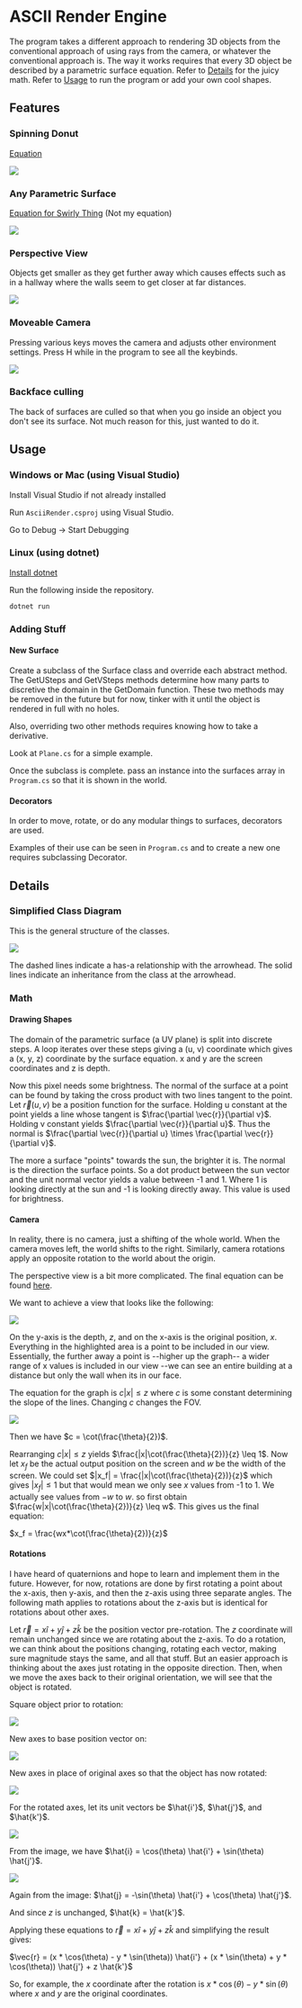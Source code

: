 # ASCII Render Engine

The program takes a different approach to rendering 3D objects from the conventional approach of using rays from the camera, or whatever the conventional approach is. The way it works requires that every 3D object be described by a parametric surface equation. Refer to [Details](#details) for the juicy math. Refer to [Usage](#usage) to run the program or add your own cool shapes.

## Features
### Spinning Donut
[Equation](https://www.desmos.com/3d/hlziur9zvc)

![](Photos/SpinningDonut.gif)

### Any Parametric Surface
[Equation for Swirly Thing](https://www.desmos.com/3d/x9zww0oxcp) (Not my equation)

![](Photos/VariousSurfaces.png)

### Perspective View
Objects get smaller as they get further away which causes effects such as in a hallway where the walls seem to get closer at far distances.

![](Photos/DonutAisle.png)

### Moveable Camera
Pressing various keys moves the camera and adjusts other environment settings. Press H while in the program to see all the keybinds.

![](Photos/MovingCamera.gif)

### Backface culling
The back of surfaces are culled so that when you go inside an object you don't see its surface. Not much reason for this, just wanted to do it.

## Usage
### Windows or Mac (using Visual Studio)
Install Visual Studio if not already installed

Run `AsciiRender.csproj` using Visual Studio.

Go to Debug -> Start Debugging

### Linux (using dotnet)
[Install dotnet](https://learn.microsoft.com/en-us/dotnet/core/install/linux)

Run the following inside the repository.
```
dotnet run
```

### Adding Stuff

#### New Surface
Create a subclass of the Surface class and override each abstract method. The GetUSteps and GetVSteps methods determine how many parts to discretive the domain in the GetDomain function. These two methods may be removed in the future but for now, tinker with it until the object is rendered in full with no holes.

Also, overriding two other methods requires knowing how to take a derivative.

Look at `Plane.cs` for a simple example.

Once the subclass is complete. pass an instance into the surfaces array in `Program.cs` so that it is shown in the world.

#### Decorators
In order to move, rotate, or do any modular things to surfaces, decorators are used.

Examples of their use can be seen in `Program.cs` and to create a new one requires subclassing Decorator.

## Details

### Simplified Class Diagram
This is the general structure of the classes.

![](Photos/ClassDiagram.png)

The dashed lines indicate a has-a relationship with the arrowhead. The solid lines indicate an inheritance from the class at the arrowhead.

### Math

#### Drawing Shapes

The domain of the parametric surface (a UV plane) is split into discrete steps. A loop iterates over these steps giving a (u, v) coordinate which gives a (x, y, z) coordinate by the surface equation. x and y are the screen coordinates and z is depth.

Now this pixel needs some brightness. The normal of the surface at a point can be found by taking the cross product with two lines tangent to the point. Let $\vec{r}(u, v)$ be a position function for the surface. Holding u constant at the point yields a line whose tangent is $\frac{\partial \vec{r}}{\partial v}$. Holding v constant yields $\frac{\partial \vec{r}}{\partial u}$. Thus the normal is $\frac{\partial \vec{r}}{\partial u} \times \frac{\partial \vec{r}}{\partial v}$.

The more a surface "points" towards the sun, the brighter it is. The normal is the direction the surface points. So a dot product between the sun vector and the unit normal vector yields a value between -1 and 1. Where 1 is looking directly at the sun and -1 is looking directly away. This value is used for brightness.

#### Camera

In reality, there is no camera, just a shifting of the whole world. When the camera moves left, the world shifts to the right. Similarly, camera rotations apply an opposite rotation to the world about the origin.

The perspective view is a bit more complicated. The final equation can be found [here](https://www.desmos.com/geometry/rupqiij9no).

We want to achieve a view that looks like the following:

![](Photos/FOVGraph.png)

On the y-axis is the depth, $z$, and on the x-axis is the original position, $x$. Everything in the highlighted area is a point to be included in our view. Essentially, the further away a point is --higher up the graph-- a wider range of x values is included in our view --we can see an entire building at a distance but only the wall when its in our face.

The equation for the graph is $c|x| \leq z$ where $c$ is some constant determining the slope of the lines. Changing $c$ changes the FOV.

![](Photos/BeautifulDrawing.png)

Then we have $c = \cot(\frac{\theta}{2})$.

Rearranging $c|x| \leq z$ yields $\frac{|x|\cot(\frac{\theta}{2})}{z} \leq 1$. Now let $x_f$ be the actual output position on the screen and $w$ be the width of the screen. We could set $|x_f| = \frac{|x|\cot(\frac{\theta}{2})}{z}$ which gives $|x_f| \leq 1$ but that would mean we only see $x$ values from -1 to 1. We actually see values from $-w$ to $w$. so first obtain $\frac{w|x|\cot(\frac{\theta}{2})}{z} \leq w$. This gives us the final equation:

$x_f = \frac{wx*\cot(\frac{\theta}{2})}{z}$

#### Rotations

I have heard of quaternions and hope to learn and implement them in the future. However, for now, rotations are done by first rotating a point about the x-axis, then y-axis, and then the z-axis using three separate angles. The following math applies to rotations about the z-axis but is identical for rotations about other axes.

Let $\vec{r} = x\hat{i} + y\hat{j} + z\hat{k}$ be the position vector pre-rotation. The $z$ coordinate will remain unchanged since we are rotating about the z-axis. To do a rotation, we can think about the positions changing, rotating each vector, making sure magnitude stays the same, and all that stuff. But an easier approach is thinking about the axes just rotating in the opposite direction. Then, when we move the axes back to their original orientation, we will see that the object is rotated.

Square object prior to rotation:

![](Photos/NoRotation.png)

New axes to base position vector on:

![](Photos/AxesRotation.png)

New axes in place of original axes so that the object has now rotated:

![](Photos/FinishedRotation.png)

For the rotated axes, let its unit vectors be $\hat{i'}$, $\hat{j'}$, and $\hat{k'}$.

![](Photos/ChangeOfBaseTriangleI.png)

From the image, we have $\hat{i} = \cos(\theta) \hat{i'} + \sin(\theta) \hat{j'}$.

![](Photos/ChangeOfBaseTriangleJ.png)

Again from the image: $\hat{j} = -\sin(\theta) \hat{i'} + \cos(\theta) \hat{j'}$.

And since $z$ is unchanged, $\hat{k} = \hat{k'}$.

Applying these equations to $\vec{r} = x\hat{i} + y\hat{j} + z\hat{k}$ and simplifying the result gives:

$\vec{r} = (x * \cos(\theta) - y * \sin(\theta)) \hat{i'} + (x * \sin(\theta) + y * \cos(\theta)) \hat{j'} + z \hat{k'}$

So, for example, the $x$ coordinate after the rotation is $x * \cos(\theta) - y * \sin(\theta)$ where $x$ and $y$ are the original coordinates.
